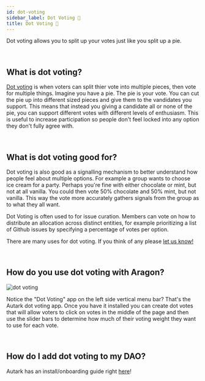 ```yaml
---
id: dot-voting
sidebar_label: Dot Voting 🥧
title: Dot Voting 🥧
---
```


Dot voting allows you to split up your votes just like you split up a pie.

<br>

## What is dot voting?

[Dot voting](https://en.wikipedia.org/wiki/Dot-voting) is when voters can split thier vote into multiple pieces, then vote for multiple things. Imagine you have a pie. The pie is your vote. You can cut the pie up into different sized pieces and give them to the vandidates you support. This means that instead you giving a candidate all or none of the pie, you can support different votes with different levels of enthusiasm. This is useful to increase participation so people don't feel locked into any option they don't fully agree with. 

<br>

## What is dot voting good for?

Dot voting is also good as a signalling mechanism to better understand how people feel about multiple options. For example a group wants to choose ice cream for a party. Perhaps you're fine with either chocolate or mint, but not at all vanilla. You could then vote 50% chocolate and 50% mint, but not vanilla. This way the vote more accurately gathers signals from the group as to what they all want.

Dot Voting is often used to for issue curation. Members can vote on how to distribute an allocation across distinct entities, for example prioritizing a list of Github issues by specifying a percentage of votes per option.

There are many uses for dot voting. If you think of any please [let us know!](https://keybase.io/team/1hive) 

<br>

## How do you use dot voting with Aragon?

![dot voting](assets/dot-voting.png)

Notice the "Dot Voting" app on the left side vertical menu bar? That's the Autark dot voting app. Once you have it installed you can create dot votes that will allow voters to click on votes in the middle of the page and then use the slider bars to determine how much of their voting weight they want to use for each vote. 

<br>

## How do I add dot voting to my DAO?

Autark has an install/onboarding guide right [here](https://github.com/AutarkLabs/planning-suite/blob/master/docs/GETTING_STARTED.md#install-dot-voting-app)!

<br>






